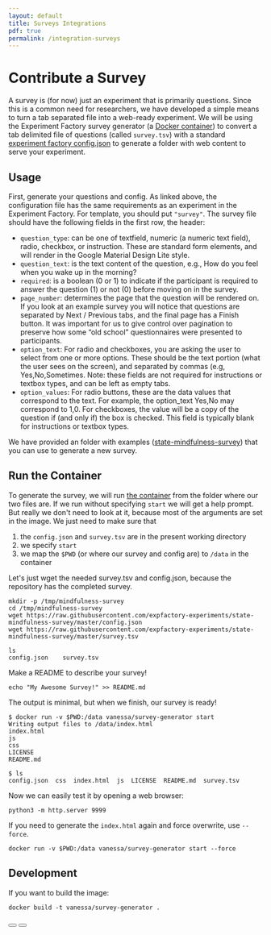 ```yaml
---
layout: default
title: Surveys Integrations
pdf: true
permalink: /integration-surveys
---
```


# Contribute a Survey

A survey is (for now) just an experiment that is primarily questions. Since this is a common need for 
researchers, we have developed a simple means to turn a tab separated file into a web-ready experiment.
We will be using the Experiment Factory survey generator (a [Docker container](https://hub.docker.com/r/vanessa/survey-generator/)) to convert a tab delimited file of questions (called `survey.tsv`) with a standard [experiment factory config.json](https://expfactory.github.io/expfactory/contribute#the-experiment-config) to generate a folder with web content to serve your experiment.

## Usage

First, generate your questions and config. As linked above, the configuration file
has the same requirements as an experiment in the Experiment Factory. For template,
you should put `"survey"`. The survey file should have the following fields in the 
first row, the header:

 - `question_type`: can be one of textfield, numeric (a numeric text field), radio, checkbox, or instruction. These are standard form elements, and will render in the Google Material Design Lite style.
 - `question_text`: is the text content of the question, e.g., How do you feel when you wake up in the morning?
 - `required`: is a boolean (0 or 1) to indicate if the participant is required to answer the question (1) or not (0) before moving on in the survey.
 - `page_number`: determines the page that the question will be rendered on. If you look at an example survey you will notice that questions are separated by Next / Previous tabs, and the final page has a Finish button. It was important for us to give control over pagination to preserve how some “old school” questionnaires were presented to participants.
 - `option_text`: For radio and checkboxes, you are asking the user to select from one or more options. These should be the text portion (what the user sees on the screen), and separated by commas (e.g, Yes,No,Sometimes. Note: these fields are not required for instructions or textbox types, and can be left as empty tabs.
 - `option_values`: For radio buttons, these are the data values that correspond to the text. For example, the option_text Yes,No may correspond to 1,0. For checkboxes, the value will be a copy of the question if (and only if) the box is checked. This field is typically blank for instructions or textbox types.

We have provided an folder with examples ([state-mindfulness-survey](https://github.com/expfactory-experiments/state-mindfulness-survey)) that you can use to generate a new survey.

## Run the Container
To generate the survey, we will run [the container](https://hub.docker.com/r/vanessa/survey-generator/) from the folder where our two files are.
If we run without specifying `start` we will get a help prompt. But really we don't need to look at it,
because most of the arguments are set in the image. We just need to make sure that 

 1. the `config.json` and `survey.tsv` are in the present working directory
 2. we specify `start`
 3. we map the `$PWD` (or where our survey and config are) to `/data` in the container

Let's just wget the needed survey.tsv and config.json, because the repository has the completed survey.

```
mkdir -p /tmp/mindfulness-survey
cd /tmp/mindfulness-survey
wget https://raw.githubusercontent.com/expfactory-experiments/state-mindfulness-survey/master/config.json
wget https://raw.githubusercontent.com/expfactory-experiments/state-mindfulness-survey/master/survey.tsv
```
```
ls 
config.json    survey.tsv
```

Make a README to describe your survey!

```
echo "My Awesome Survey!" >> README.md
```

The output is minimal, but when we finish, our survey is ready!

```
$ docker run -v $PWD:/data vanessa/survey-generator start
Writing output files to /data/index.html
index.html
js
css
LICENSE
README.md

$ ls
config.json  css  index.html  js  LICENSE  README.md  survey.tsv
```

Now we can easily test it by opening a web browser:

```
python3 -m http.server 9999
```

If you need to generate the `index.html` again and force overwrite, use `--force`.

```
docker run -v $PWD:/data vanessa/survey-generator start --force
```

## Development
If you want to build the image:

```
docker build -t vanessa/survey-generator .
```

<div>
    <a href="/expfactory/integrations"><button class="previous-button btn btn-primary"><i class="fa fa-chevron-left"></i> </button></a>
    <a href="/expfactory/integration-robots"><button class="next-button btn btn-primary"><i class="fa fa-chevron-right"></i> </button></a>
</div><br>
